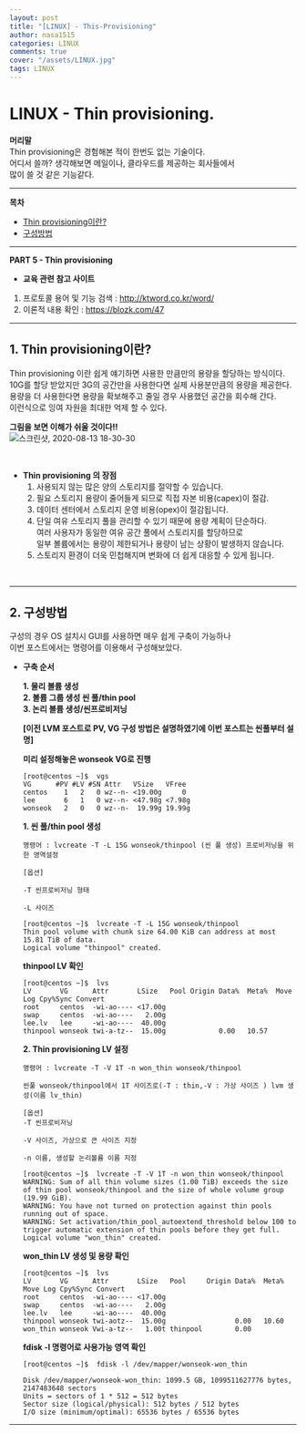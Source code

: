 ```yaml
---
layout: post
title: "[LINUX] - This-Provisioning"
author: nasa1515
categories: LINUX
comments: true
cover: "/assets/LINUX.jpg"
tags: LINUX
---
```



# LINUX - Thin provisioning.



**머리말**  
Thin provisioning은 경험해본 적이 한번도 없는 기술이다.  
어디서 쓸까? 생각해보면 메일이나, 클라우드를 제공하는 회사들에서  
많이 쓸 것 같은 기능같다.

---
**목차**

- [Thin provisioning이란?](#a1)
- [구성방법](#a2)

---

**PART 5 - Thin provisioning**  




  * **교육 관련 참고 사이트**

1. 프로토콜 용어 및 기능 검색 : http://ktword.co.kr/word/  
2. 이론적 내용 확인 : https://blozk.com/47 


----
	
## 1. Thin provisioning이란?   <a name="a1"></a> 

Thin provisioning 이란 쉽게 얘기하면 사용한 만큼만의 용량을 할당하는 방식이다.  
10G를 할당 받았지만 3G의 공간만을 사용한다면 실제 사용분만큼의 용량을 제공한다.  
용량을 더 사용한다면 용량을 확보해주고 줄일 경우 사용했던 공간을 회수해 간다.  
이런식으로 잉여 자원을 최대한 억제 할 수 있다.  


**그림을 보면 이해가 쉬울 것이다!!**  
![스크린샷, 2020-08-13 18-30-30](https://user-images.githubusercontent.com/69498804/90118378-1cb86900-dd93-11ea-93f4-09740a93bd5e.png)

<br/>

* **Thin provisioning 의 장점**
	1. 사용되지 않는 많은 양의 스토리지를 절약할 수 있습니다.
	2. 필요 스토리지 용량이 줄어들게 되므로 직접 자본 비용(capex)이 절감.
	3. 데이터 센터에서 스토리지 운영 비용(opex)이 절감됩니다.
	4.  단일 여유 스토리지 풀을 관리할 수 있기 때문에 용량 계획이 단순하다.  
		여러 사용자가 동일한 여유 공간 풀에서 스토리지를 할당하므로  
    일부 볼륨에서는 용량이 제한되거나 용량이 남는 상황이 발생하지 않습니다.  
	5. 스토리지 환경이 더욱 민첩해지며 변화에 더 쉽게 대응할 수 있게 됩니다.
  
  
<br/>  

---

## 2. 구성방법   <a name="a2"></a>  
구성의 경우 OS 설치시 GUI를 사용하면 매우 쉽게 구축이 가능하나  
이번 포스트에서는 명령어를 이용해서 구성해보았다.  

* **구축 순서**  

  **1. 물리 볼륨 생성**  
  **2. 볼륨 그룹 생성 씬 풀/thin pool**  
  **3. 논리 볼륨 생성/씬프로비저닝**    



	**[이전 LVM 포스트로 PV, VG 구성 방법은 설명하였기에 이번 포스트는 씬풀부터 설명]**  

	**미리 설정해놓은 wonseok VG로 진행**
	
	  [root@centos ~]$  vgs
	  VG      #PV #LV #SN Attr   VSize   VFree 
	  centos    1   2   0 wz--n- <19.00g     0 
	  lee       6   1   0 wz--n- <47.98g <7.98g
	  wonseok   2   0   0 wz--n-  19.99g 19.99g

	**1. 씬 풀/thin pool 생성**
		        
	  명령어 : lvcreate -T -L 15G wonseok/thinpool (씬 풀 생성) 프로비저닝을 위한 영역설정

	  [옵션]
	  
	  -T 씬프로비저닝 형태

	  -L 사이즈

	  [root@centos ~]$  lvcreate -T -L 15G wonseok/thinpool 
	  Thin pool volume with chunk size 64.00 KiB can address at most 15.81 TiB of data.
	  Logical volume "thinpool" created.

	**thinpool LV 확인**
	  
	  [root@centos ~]$  lvs
	  LV       VG      Attr       LSize   Pool Origin Data%  Meta%  Move Log Cpy%Sync Convert
	  root     centos  -wi-ao---- <17.00g                                                    
	  swap     centos  -wi-ao----   2.00g                                                    
	  lee.lv   lee     -wi-ao----  40.00g                                                    
	  thinpool wonseok twi-a-tz--  15.00g             0.00   10.57 


	**2. Thin provisioning LV 설정**
	
	  명령어 : lvcreate -T -V 1T -n won_thin wonseok/thinpool

	  씬풀 wonseok/thinpool에서 1T 사이즈로(-T : thin,-V : 가상 사이즈 ) lvm 생성(이름 lv_thin)

	  [옵션]
	  -T 씬프로비저닝

	  -V 사이즈, 가상으로 큰 사이즈 지정

	  -n 이름, 생성할 논리볼륨 이름 지정

	  [root@centos ~]$  lvcreate -T -V 1T -n won_thin wonseok/thinpool
	  WARNING: Sum of all thin volume sizes (1.00 TiB) exceeds the size of thin pool wonseok/thinpool and the size of whole volume group (19.99 GiB).
	  WARNING: You have not turned on protection against thin pools running out of space.
	  WARNING: Set activation/thin_pool_autoextend_threshold below 100 to trigger automatic extension of thin pools before they get full.
	  Logical volume "won_thin" created.


	**won_thin LV 생성 및 용량 확인**

	  [root@centos ~]$  lvs
	  LV       VG      Attr       LSize   Pool     Origin Data%  Meta%  Move Log Cpy%Sync Convert
	  root     centos  -wi-ao---- <17.00g                                                        
	  swap     centos  -wi-ao----   2.00g                                                        
	  lee.lv   lee     -wi-ao----  40.00g                                                        
	  thinpool wonseok twi-aotz--  15.00g                 0.00   10.60                           
	  won_thin wonseok Vwi-a-tz--   1.00t thinpool        0.00                

	**fdisk -l 명령어로 사용가능 영역 확인**

	  [root@centos ~]$  fdisk -l /dev/mapper/wonseok-won_thin

	  Disk /dev/mapper/wonseok-won_thin: 1099.5 GB, 1099511627776 bytes, 2147483648 sectors
	  Units = sectors of 1 * 512 = 512 bytes
	  Sector size (logical/physical): 512 bytes / 512 bytes
	  I/O size (minimum/optimal): 65536 bytes / 65536 bytes


---------
  


  

  



 

